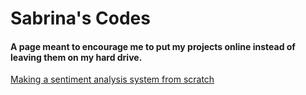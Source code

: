 # Sabrina's Codes

#### A page meant to encourage me to put my projects online instead of leaving them on my hard drive.

[Making a sentiment analysis system from scratch](https://colab.research.google.com/gist/AghastComet/6edaada3c85c685186946c7f8ac8e23d/sentimentanalysisv2.ipynb)
